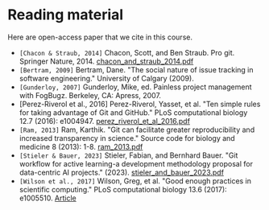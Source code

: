 # Reading material

Here are open-access paper that we cite in this course.

- `[Chacon & Straub, 2014]` Chacon, Scott, and Ben Straub. Pro git. Springer Nature, 2014.
  [chacon_and_straub_2014.pdf](chacon_and_straub_2014.pdf)
- `[Bertram, 2009]` Bertram, Dane. "The social nature of issue tracking in software engineering." University of Calgary (2009).
- `[Gunderloy, 2007]` Gunderloy, Mike, ed. Painless project management with FogBugz. Berkeley, CA: Apress, 2007.
- [Perez-Riverol et al., 2016] Perez-Riverol, Yasset, et al. "Ten simple rules for taking advantage of Git and GitHub." PLoS computational biology 12.7 (2016): e1004947.
  [perez_riverol_et_al_2016.pdf](perez_riverol_et_al_2016.pdf)
- `[Ram, 2013]` Ram, Karthik.
  "Git can facilitate greater reproducibility and increased transparency in science."
  Source code for biology and medicine 8 (2013): 1-8.
  [ram_2013.pdf](ram_2013.pdf)
- `[Stieler & Bauer, 2023]` Stieler, Fabian, and Bernhard Bauer. "Git workflow for active learning-a development methodology proposal for data-centric AI projects." (2023).
  [stieler_and_bauer_2023.pdf](stieler_and_bauer_2023.pdf)
- `[Wilson et al., 2017]` Wilson, Greg, et al.
  "Good enough practices in scientific computing."
  PLoS computational biology 13.6 (2017): e1005510.
  [Article](https://journals.plos.org/ploscompbiol/article?id=10.1371/journal.pcbi.1005510)
